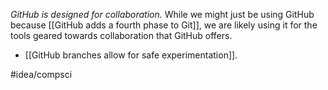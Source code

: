 *GitHub is designed for collaboration.* While we might just be using GitHub because [[GitHub adds a fourth phase to Git]], we are likely using it for the tools geared towards collaboration that GitHub offers.

- [[GitHub branches allow for safe experimentation]]. 

#idea/compsci 